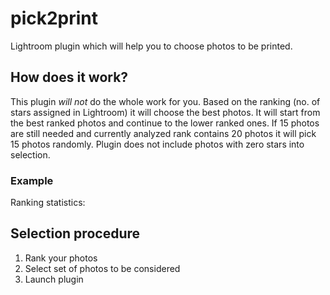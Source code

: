 # pick2print
Lightroom plugin which will help you to choose photos to be printed. 

## How does it work?
This plugin _will not_ do the whole work for you. Based on the ranking (no. of stars assigned in Lightroom) it will choose the best photos. It will start from the best ranked photos and continue to the lower ranked ones. If 15 photos are still needed and currently analyzed rank contains 20 photos it will pick 15 photos randomly. Plugin does not include photos with zero stars into selection.

### Example
Ranking statistics:

## Selection procedure
1. Rank your photos
2. Select set of photos to be considered
3. Launch plugin
